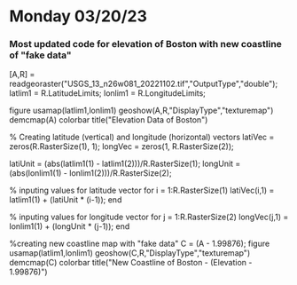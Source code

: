 # Monday 03/20/23
### Most updated code for elevation of Boston with new coastline of "fake data"

[A,R] = readgeoraster("USGS_13_n26w081_20221102.tif","OutputType","double");
latlim1 = R.LatitudeLimits;
lonlim1 = R.LongitudeLimits;

figure
usamap(latlim1,lonlim1)
geoshow(A,R,"DisplayType","texturemap")
demcmap(A)
colorbar
title("Elevation Data of Boston")

% Creating latitude (vertical) and longitude (horizontal) vectors
latiVec = zeros(R.RasterSize(1), 1);
longVec = zeros(1, R.RasterSize(2));

latiUnit = (abs(latlim1(1) - latlim1(2)))/R.RasterSize(1);
longUnit = (abs(lonlim1(1) - lonlim1(2)))/R.RasterSize(2);

% inputing values for latitude vector
for i = 1:R.RasterSize(1)
    latiVec(i,1) = latlim1(1) + (latiUnit * (i-1));
end

% inputing values for longitude vector
for j = 1:R.RasterSize(2)
    longVec(j,1) = lonlim1(1) + (longUnit * (j-1));
end

%creating new coastline map with "fake data"
C = (A - 1.99876);
figure
usamap(latlim1,lonlim1)
geoshow(C,R,"DisplayType","texturemap")
demcmap(C)
colorbar
title("New Coastline of Boston - (Elevation - 1.99876)")
